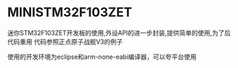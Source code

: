 # MINISTM32F103ZET
迷你STM32F103ZET开发板的使用,外设API的进一步封装,提供简单的使用,为了后代码重用
代码参照正点原子战舰V3的例子

使用的开发环境为eclipse和arm-none-eabi编译器，可以夸平台使用

